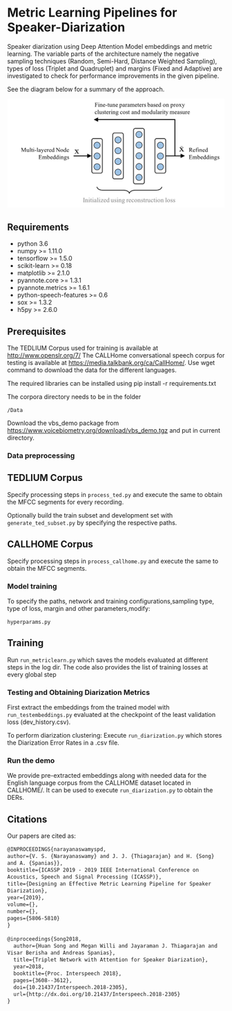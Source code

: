 # Metric Learning Pipelines for Speaker-Diarization
Speaker diarization using Deep Attention Model embeddings and metric learning. The variable parts of the architecture namely the negative sampling techniques (Random, Semi-Hard, Distance Weighted Sampling), types of loss (Triplet and Quadruplet) and margins (Fixed and Adaptive) are investigated to check for performance improvements in the given pipeline.

See the diagram below for a summary of the approach.

![Metric Learning Pipeline](https://github.com/vivsivaraman/Metric-Learning-Pipelines-for-Speaker-Diarization/blob/master/refine.png)

## Requirements
* python 3.6
* numpy >= 1.11.0
* tensorflow >= 1.5.0
* scikit-learn >= 0.18
* matplotlib >= 2.1.0
* pyannote.core >= 1.3.1
* pyannote.metrics >= 1.6.1
* python-speech-features >= 0.6
* sox >= 1.3.2
* h5py >= 2.6.0

## Prerequisites
The TEDLIUM Corpus used for training is available at http://www.openslr.org/7/
The CALLHome conversational speech corpus for testing is available at https://media.talkbank.org/ca/CallHome/. Use wget command to download the data for the different languages.

The required libraries can be installed using pip install -r requirements.txt

The corpora directory needs to be in the folder
```
/Data
```

Download the vbs_demo package from https://www.voicebiometry.org/download/vbs_demo.tgz and put in current directory.

### Data preprocessing
## TEDLIUM Corpus
Specify processing steps in ```process_ted.py``` and execute the same to obtain the MFCC segments for every recording.

Optionally build the train subset and development set with ```generate_ted_subset.py``` by specifying the respective paths.
## CALLHOME Corpus
Specify processing steps in ```process_callhome.py``` and execute the same to obtain the MFCC segments.

### Model training
To specify the paths, network and training configurations,sampling type, type of loss, margin and other parameters,modify:
```
hyperparams.py
```
## Training

Run ```run_metriclearn.py``` which saves the models evaluated at different steps in the log dir. The code also provides the list of training losses at every global step

### Testing and Obtaining Diarization Metrics
First extract the embeddings from the trained model with
```run_testembeddings.py``` evaluated at the checkpoint of the least validation loss (dev_history.csv).

To perform diarization clustering:
Execute ```run_diarization.py``` which stores the Diarization Error Rates in a .csv file.


### Run the demo

We provide pre-extracted embeddings along with needed data for the English language corpus from the CALLHOME dataset located in CALLHOME/.  It can be used to execute ```run_diarization.py``` to obtain the DERs.


## Citations

Our papers are cited as:

```
@INPROCEEDINGS{narayanaswamyspd,
author={V. S. {Narayanaswamy} and J. J. {Thiagarajan} and H. {Song} and A. {Spanias}},
booktitle={ICASSP 2019 - 2019 IEEE International Conference on Acoustics, Speech and Signal Processing (ICASSP)},
title={Designing an Effective Metric Learning Pipeline for Speaker Diarization},
year={2019},
volume={},
number={},
pages={5806-5810}
}

@inproceedings{Song2018,
  author={Huan Song and Megan Willi and Jayaraman J. Thiagarajan and Visar Berisha and Andreas Spanias},
  title={Triplet Network with Attention for Speaker Diarization},
  year=2018,
  booktitle={Proc. Interspeech 2018},
  pages={3608--3612},
  doi={10.21437/Interspeech.2018-2305},
  url={http://dx.doi.org/10.21437/Interspeech.2018-2305}
}
```



```
